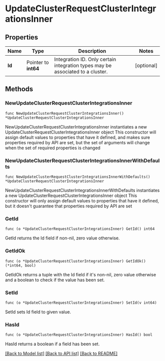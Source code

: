 # UpdateClusterRequestClusterIntegrationsInner

## Properties

Name | Type | Description | Notes
------------ | ------------- | ------------- | -------------
**Id** | Pointer to **int64** | Integration ID. Only certain integration types may be associated to a cluster. | [optional] 

## Methods

### NewUpdateClusterRequestClusterIntegrationsInner

`func NewUpdateClusterRequestClusterIntegrationsInner() *UpdateClusterRequestClusterIntegrationsInner`

NewUpdateClusterRequestClusterIntegrationsInner instantiates a new UpdateClusterRequestClusterIntegrationsInner object
This constructor will assign default values to properties that have it defined,
and makes sure properties required by API are set, but the set of arguments
will change when the set of required properties is changed

### NewUpdateClusterRequestClusterIntegrationsInnerWithDefaults

`func NewUpdateClusterRequestClusterIntegrationsInnerWithDefaults() *UpdateClusterRequestClusterIntegrationsInner`

NewUpdateClusterRequestClusterIntegrationsInnerWithDefaults instantiates a new UpdateClusterRequestClusterIntegrationsInner object
This constructor will only assign default values to properties that have it defined,
but it doesn't guarantee that properties required by API are set

### GetId

`func (o *UpdateClusterRequestClusterIntegrationsInner) GetId() int64`

GetId returns the Id field if non-nil, zero value otherwise.

### GetIdOk

`func (o *UpdateClusterRequestClusterIntegrationsInner) GetIdOk() (*int64, bool)`

GetIdOk returns a tuple with the Id field if it's non-nil, zero value otherwise
and a boolean to check if the value has been set.

### SetId

`func (o *UpdateClusterRequestClusterIntegrationsInner) SetId(v int64)`

SetId sets Id field to given value.

### HasId

`func (o *UpdateClusterRequestClusterIntegrationsInner) HasId() bool`

HasId returns a boolean if a field has been set.


[[Back to Model list]](../README.md#documentation-for-models) [[Back to API list]](../README.md#documentation-for-api-endpoints) [[Back to README]](../README.md)


